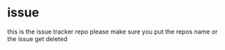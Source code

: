 # issue
this is the issue tracker repo
please make sure you put the repos name or the issue get deleted
